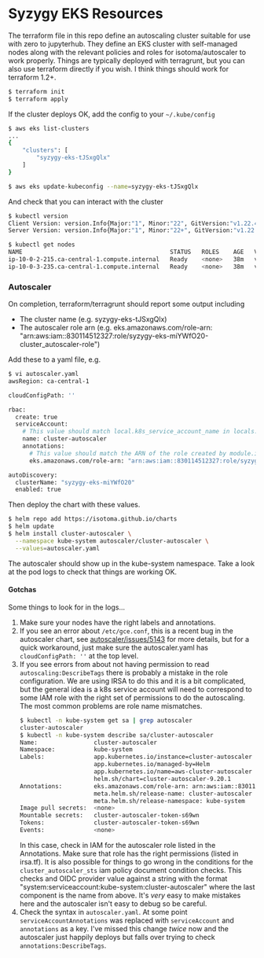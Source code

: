 # Syzygy EKS Resources

The terraform file in this repo define an autoscaling cluster suitable for use
with zero to jupyterhub. They define an EKS cluster with self-managed nodes
along with the relevant policies and roles for isotoma/autoscaler to work
properly. Things are typically deployed with terragrunt, but you can also use
terraform directly if you wish. I think things should work for terraform 1.2+.

```bash
$ terraform init
$ terraform apply
```

If the cluster deploys OK, add the config to your `~/.kube/config`

```bash
$ aws eks list-clusters
...
{
    "clusters": [
        "syzygy-eks-tJSxgQlx"
    ]
}

$ aws eks update-kubeconfig --name=syzygy-eks-tJSxgQlx
```

And check that you can interact with the cluster
```bash
$ kubectl version
Client Version: version.Info{Major:"1", Minor:"22", GitVersion:"v1.22.4", GitCommit:"b695d79d4f967c403a96986f1750a35eb75e75f1", GitTreeState:"clean", BuildDate:"2021-11-17T15:48:33Z", GoVersion:"go1.16.10", Compiler:"gc", Platform:"darwin/amd64"}
Server Version: version.Info{Major:"1", Minor:"22+", GitVersion:"v1.22.12-eks-6d3986b", GitCommit:"dade57bbf0e318a6492808cf6e276ea3956aecbf", GitTreeState:"clean", BuildDate:"2022-07-20T22:06:30Z", GoVersion:"go1.16.15", Compiler:"gc", Platform:"linux/amd64"}

$ kubectl get nodes
NAME                                          STATUS   ROLES    AGE   VERSION
ip-10-0-2-215.ca-central-1.compute.internal   Ready    <none>   38m   v1.22.12-eks-ba74326
ip-10-0-3-235.ca-central-1.compute.internal   Ready    <none>   38m   v1.22.12-eks-ba74326
```

### Autoscaler

On completion, terraform/terragrunt should report some output including

  * The cluster name (e.g. syzygy-eks-tJSxgQlx)
  * The autoscaler role arn (e.g. eks.amazonaws.com/role-arn:
    "arn:aws:iam::830114512327:role/syzygy-eks-miYWfO20-cluster_autoscaler-role")

Add these to a yaml file, e.g.
```bash
$ vi autoscaler.yaml
awsRegion: ca-central-1

cloudConfigPath: ''

rbac:
  create: true
  serviceAccount:
    # This value should match local.k8s_service_account_name in locals.tf
    name: cluster-autoscaler
    annotations:
      # This value should match the ARN of the role created by module.iam_assumable_role_admin in irsa.tf
      eks.amazonaws.com/role-arn: "arn:aws:iam::830114512327:role/syzygy-eks-miYWfO20-cluster_autoscaler-role"

autoDiscovery:
  clusterName: "syzygy-eks-miYWfO20"
  enabled: true
```
Then deploy the chart with these values.
```bash
$ helm repo add https://isotoma.github.io/charts
$ helm update
$ helm install cluster-autoscaler \
  --namespace kube-system autoscaler/cluster-autoscaler \
  --values=autoscaler.yaml
```

The autoscaler should show up in the kube-system namespace. Take a look at the
pod logs to check that things are working OK.

#### Gotchas

Some things to look for in the logs...

  1. Make sure your nodes have the right labels and annotations.
  1. If you see an error about `/etc/gce.conf`, this is a recent bug in the
     autoscaler chart, see
     [autoscaler/issues/5143](https://github.com/kubernetes/autoscaler/issues/5143) for more details, but for a quick workaround, just make sure the autoscaler.yaml has `cloudConfigPath: ''` at the top level.
  1. If you see errors from about not having permission to read
     `autoscaling:DescribeTags` there is probably a mistake in the role
     configuration. We are using IRSA to do this and it is a bit complicated,
     but the general idea is a k8s service account will need to correspond to
     some IAM role with the right set of permissions to do the autoscaling. The
     most common problems are role name mismatches.
     ```bash
     $ kubectl -n kube-system get sa | grep autoscaler
     cluster-autoscaler
     $ kubectl -n kube-system describe sa/cluster-autoscaler
     Name:                cluster-autoscaler
     Namespace:           kube-system
     Labels:              app.kubernetes.io/instance=cluster-autoscaler
                          app.kubernetes.io/managed-by=Helm
                          app.kubernetes.io/name=aws-cluster-autoscaler
                          helm.sh/chart=cluster-autoscaler-9.20.1
     Annotations:         eks.amazonaws.com/role-arn: arn:aws:iam::830114512327:role/syzygy-eks-J8kLcrxj-cluster_autoscaler-role
                          meta.helm.sh/release-name: cluster-autoscaler
                          meta.helm.sh/release-namespace: kube-system
     Image pull secrets:  <none>
     Mountable secrets:   cluster-autoscaler-token-s69wn
     Tokens:              cluster-autoscaler-token-s69wn
     Events:              <none>
     ```
     In this case, check in IAM for the autoscaler role listed in the
     Annotations. Make sure that role has the right permissions (listed in
     irsa.tf). It is also possible for things to go wrong in the conditions for
     the `cluster_autoscaler_sts` iam policy document condition checks. This
     checks and OIDC provider value against a string with the format
     "system:serviceaccount:kube-system:cluster-autoscaler" where the last
     component is the name from above. It's _very_ easy to make mistakes here
     and the autoscaler isn't easy to debug so be careful.
  1. Check the syntax in `autoscaler.yaml`. At some point
     `serviceAccountAnnotations` was replaced with `serviceAccount` and
     `annotations` as a key. I've missed this change *twice* now and the
     autoscaler just happily deploys but falls over trying to check
     `annotations:DescribeTags`.

